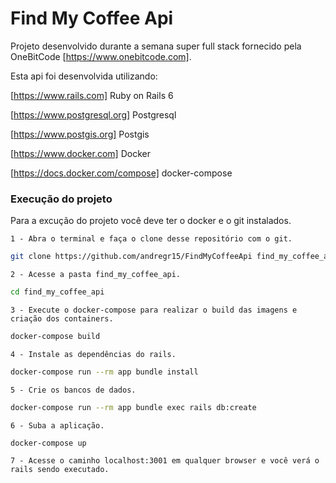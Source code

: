 # Find My Coffee Api

Projeto desenvolvido durante a semana super full stack fornecido pela OneBitCode [https://www.onebitcode.com].

Esta api foi desenvolvida utilizando: 

[https://www.rails.com] Ruby on Rails 6 

[https://www.postgresql.org] Postgresql

[https://www.postgis.org] Postgis

[https://www.docker.com] Docker

[https://docs.docker.com/compose] docker-compose


### Execução do projeto

Para a excução do projeto você deve ter o docker e o git instalados.

`1 - Abra o terminal e faça o clone desse repositório com o git.`

```sh
git clone https://github.com/andregr15/FindMyCoffeeApi find_my_coffee_api
```

`2 - Acesse a pasta find_my_coffee_api.`

```sh
cd find_my_coffee_api
```

`3 - Execute o docker-compose para realizar o build das imagens e criação dos containers.`

```sh
docker-compose build
```

`4 - Instale as dependências do rails.`

```sh
docker-compose run --rm app bundle install
```

`5 - Crie os bancos de dados.`

```sh
docker-compose run --rm app bundle exec rails db:create
```

`6 - Suba a aplicação.`

```sh
docker-compose up
```

`7 - Acesse o caminho localhost:3001 em qualquer browser e você verá o rails sendo executado.`

